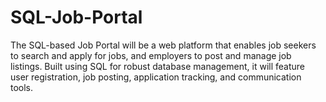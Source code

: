 # SQL-Job-Portal
The SQL-based Job Portal will be a web platform that enables job seekers to search and apply for jobs, and employers to post and manage job listings. Built using SQL for robust database management, it will feature user registration, job posting, application tracking, and communication tools.
